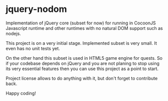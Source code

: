 jquery-nodom
===============

Implementation of jQuery core (subset for now) for running in CocoonJS Javascript runtime
and other runtimes with no natural DOM support such as nodejs.

This project is on a very initial stage. Implemented subset is very small. It even has no unit tests yet.

On the other hand this subset is used in HTML5 game engine for quests. So if your codebase depends on jQuery and you are not planing to stop using its very essential features then you can use this project as a point to start.

Project license allows to do anything with it, but don't forget to contribute back.

Happy coding!
